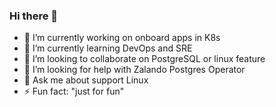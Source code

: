 ### Hi there 👋

- 🔭 I’m currently working on onboard apps in K8s
- 🌱 I’m currently learning DevOps and SRE
- 👯 I’m looking to collaborate on PostgreSQL or linux feature
- 🤔 I’m looking for help with Zalando Postgres Operator
- 💬 Ask me about support Linux
- ⚡ Fun fact: "just for fun"
